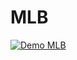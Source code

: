 # MLB

[![Demo MLB](https://github.com/yassram/MLB/blob/master/output2.gif)](https://youtu.be/xOpI6BSocoU)

